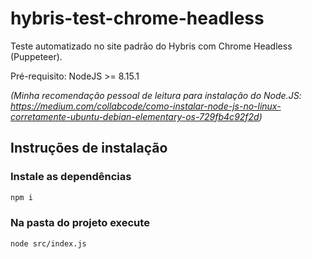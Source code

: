# hybris-test-chrome-headless

Teste automatizado no site padrão do Hybris com Chrome Headless (Puppeteer).

Pré-requisito: NodeJS >= 8.15.1
 
*(Minha recomendação pessoal de leitura para instalação do Node.JS: https://medium.com/collabcode/como-instalar-node-js-no-linux-corretamente-ubuntu-debian-elementary-os-729fb4c92f2d)*

## Instruções de instalação

### Instale as dependências
```bash
npm i
```

### Na pasta do projeto execute
```bash
node src/index.js
```
